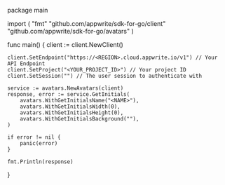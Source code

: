 package main

import (
    "fmt"
    "github.com/appwrite/sdk-for-go/client"
    "github.com/appwrite/sdk-for-go/avatars"
)

func main() {
    client := client.NewClient()

    client.SetEndpoint("https://<REGION>.cloud.appwrite.io/v1") // Your API Endpoint
    client.SetProject("<YOUR_PROJECT_ID>") // Your project ID
    client.SetSession("") // The user session to authenticate with

    service := avatars.NewAvatars(client)
    response, error := service.GetInitials(
        avatars.WithGetInitialsName("<NAME>"),
        avatars.WithGetInitialsWidth(0),
        avatars.WithGetInitialsHeight(0),
        avatars.WithGetInitialsBackground(""),
    )

    if error != nil {
        panic(error)
    }

    fmt.Println(response)
}
